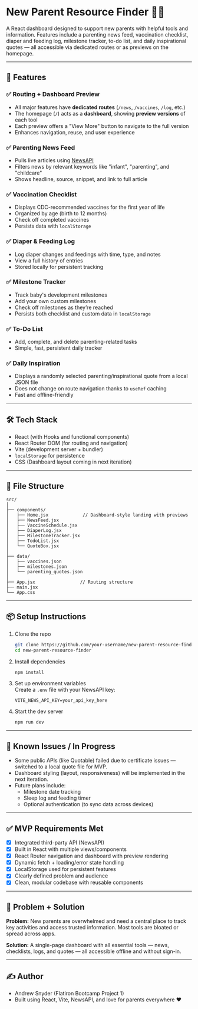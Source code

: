 # New Parent Resource Finder 👶🍼

A React dashboard designed to support new parents with helpful tools and information. Features include a parenting news feed, vaccination checklist, diaper and feeding log, milestone tracker, to-do list, and daily inspirational quotes — all accessible via dedicated routes or as previews on the homepage.

---

## 🚀 Features

### ✅ Routing + Dashboard Preview

- All major features have **dedicated routes** (`/news`, `/vaccines`, `/log`, etc.)
- The homepage (`/`) acts as a **dashboard**, showing **preview versions** of each tool
- Each preview offers a "View More" button to navigate to the full version
- Enhances navigation, reuse, and user experience

### ✅ Parenting News Feed

- Pulls live articles using [NewsAPI](https://newsapi.org/)
- Filters news by relevant keywords like "infant", "parenting", and "childcare"
- Shows headline, source, snippet, and link to full article

### ✅ Vaccination Checklist

- Displays CDC-recommended vaccines for the first year of life
- Organized by age (birth to 12 months)
- Check off completed vaccines
- Persists data with `localStorage`

### ✅ Diaper & Feeding Log

- Log diaper changes and feedings with time, type, and notes
- View a full history of entries
- Stored locally for persistent tracking

### ✅ Milestone Tracker

- Track baby's development milestones
- Add your own custom milestones
- Check off milestones as they’re reached
- Persists both checklist and custom data in `localStorage`

### ✅ To-Do List

- Add, complete, and delete parenting-related tasks
- Simple, fast, persistent daily tracker

### ✅ Daily Inspiration

- Displays a randomly selected parenting/inspirational quote from a local JSON file
- Does not change on route navigation thanks to `useRef` caching
- Fast and offline-friendly

---

## 🛠️ Tech Stack

- React (with Hooks and functional components)
- React Router DOM (for routing and navigation)
- Vite (development server + bundler)
- `localStorage` for persistence
- CSS (Dashboard layout coming in next iteration)

---

## 📁 File Structure

```
src/
│
├── components/
│   ├── Home.jsx             // Dashboard-style landing with previews
│   ├── NewsFeed.jsx
│   ├── VaccineSchedule.jsx
│   ├── DiaperLog.jsx
│   ├── MilestoneTracker.jsx
│   ├── TodoList.jsx
│   └── QuoteBox.jsx
│
├── data/
│   ├── vaccines.json
│   ├── milestones.json
│   └── parenting_quotes.json
│
├── App.jsx                 // Routing structure
├── main.jsx
└── App.css
```

---

## 📦 Setup Instructions

1. Clone the repo

   ```bash
   git clone https://github.com/your-username/new-parent-resource-finder.git
   cd new-parent-resource-finder
   ```

2. Install dependencies

   ```bash
   npm install
   ```

3. Set up environment variables  
   Create a `.env` file with your NewsAPI key:

   ```env
   VITE_NEWS_API_KEY=your_api_key_here
   ```

4. Start the dev server

   ```bash
   npm run dev
   ```

---

## 🚧 Known Issues / In Progress

- Some public APIs (like Quotable) failed due to certificate issues — switched to a local quote file for MVP.
- Dashboard styling (layout, responsiveness) will be implemented in the next iteration.
- Future plans include:
  - Milestone date tracking
  - Sleep log and feeding timer
  - Optional authentication (to sync data across devices)

---

## ✅ MVP Requirements Met

- [x] Integrated third-party API (NewsAPI)
- [x] Built in React with multiple views/components
- [x] React Router navigation and dashboard with preview rendering
- [x] Dynamic fetch + loading/error state handling
- [x] LocalStorage used for persistent features
- [x] Clearly defined problem and audience
- [x] Clean, modular codebase with reusable components

---

## 🧠 Problem + Solution

**Problem:** New parents are overwhelmed and need a central place to track key activities and access trusted information. Most tools are bloated or spread across apps.

**Solution:** A single-page dashboard with all essential tools — news, checklists, logs, and quotes — all accessible offline and without sign-in.

---

## ✍️ Author

- Andrew Snyder (Flatiron Bootcamp Project 1)
- Built using React, Vite, NewsAPI, and love for parents everywhere ❤️
